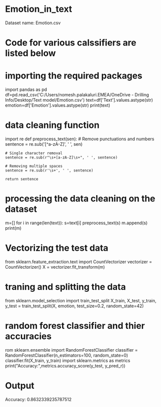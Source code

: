 # Emotion_in_text

Dataset name: Emotion.csv

# Code for various calssifiers are listed below
# importing the required packages

import pandas as pd
df=pd.read_csv('C:/Users/nomesh.palakaluri.EMEA/OneDrive - Drilling Info/Desktop/Text model/Emotion.csv')
text=df['Text'].values.astype(str)
emotion=df['Emotion'].values.astype(str)
print(text)

# data cleaning function
import re
def preprocess_text(sen):
    # Remove punctuations and numbers
    sentence = re.sub('[^a-zA-Z]', ' ', sen)

    # Single character removal
    sentence = re.sub(r"\s+[a-zA-Z]\s+", ' ', sentence)

    # Removing multiple spaces
    sentence = re.sub(r'\s+', ' ', sentence)

    return sentence
    
 # processing the data cleaning on the dataset
m=[]
for i in range(len(text)):
    s=text[i]
    preprocess_text(s)
    m.append(s)
print(m)

# Vectorizing the test data
from sklearn.feature_extraction.text import CountVectorizer
vectorizer = CountVectorizer()
X = vectorizer.fit_transform(m)

# traning and splitting the data
from sklearn.model_selection import train_test_split
X_train, X_test, y_train, y_test = train_test_split(X, emotion, test_size=0.2, random_state=42)

# random forest classifier and thier accuracies
rom sklearn.ensemble import RandomForestClassifier
classifier = RandomForestClassifier(n_estimators=100, random_state=0)
classifier.fit(X_train, y_train) 
import sklearn.metrics as metrics
print("Accuracy:",metrics.accuracy_score(y_test, y_pred_r))

# Output
Accuracy: 0.8632339235787512
